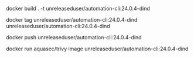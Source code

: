 docker build . -t unreleaseduser/automation-cli:24.0.4-dind 

docker tag unreleaseduser/automation-cli:24.0.4-dind unreleaseduser/automation-cli:24.0.4-dind

docker push unreleaseduser/automation-cli:24.0.4-dind

docker run aquasec/trivy image unreleaseduser/automation-cli:24.0.4-dind